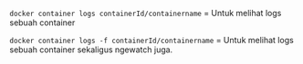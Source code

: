`docker container logs containerId/containername` = Untuk melihat logs sebuah container

`docker container logs -f containerId/containername` = Untuk melihat logs sebuah container sekaligus ngewatch juga.
